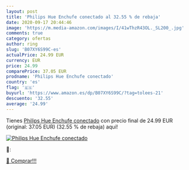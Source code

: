 ```yaml
---
layout: post
title: 'Philips Hue Enchufe conectado al 32.55 % de rebaja'
date: 2020-09-17 20:44:46
image: 'https://m.media-amazon.com/images/I/41wThzR43OL._SL200_.jpg'
comments: true
category: ofertas
author: ring
slug: 'B07XY6S99C-es'
actualPrice: 24.99 EUR
currency: EUR
price: 24.99
comparePrice: 37.05 EUR
prodname: 'Philips Hue Enchufe conectado'
country: 'es'
flag: '🇪🇸'
buyurl: 'https://www.amazon.es/dp/B07XY6S99C/?tag=tolees-21'
descuento: '32.55'
average: '24.99'
---
```


Tienes [Philips Hue Enchufe conectado](https://www.amazon.es/dp/B07XY6S99C/?tag=tolees-21) con precio final de  24.99 EUR (original: 37.05 EUR) (32.55 %  de rebaja) aqui!

[![Philips Hue Enchufe conectado](https://m.media-amazon.com/images/I/41wThzR43OL._SL200_.jpg)](https://www.amazon.es/dp/B07XY6S99C/?tag=tolees-21)

🔎:


[🛒 Comprar!!!](https://www.amazon.es/dp/B07XY6S99C/?tag=tolees-21)

